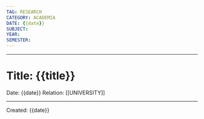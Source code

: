```yaml
---
TAG: RESEARCH
CATEGORY: ACADEMIA
DATE: {{date}}
SUBJECT: 
YEAR:  
SEMESTER:  
---
```

---
# Title: {{title}}
Date: {{date}}
Relation: [[UNIVERSITY]]




---
Created: {{date}}
